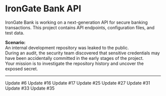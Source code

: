 # IronGate Bank API

IronGate Bank is working on a next-generation API for secure banking transactions.
This project contains API endpoints, configuration files, and test data.

**Scenario:**  
An internal development repository was leaked to the public.  
During an audit, the security team discovered that sensitive credentials may have been accidentally committed in the early stages of the project.  
Your mission is to investigate the repository history and uncover the exposed secret.

---


Update #6
Update #16
Update #17
Update #25
Update #27
Update #31
Update #33
Update #35

